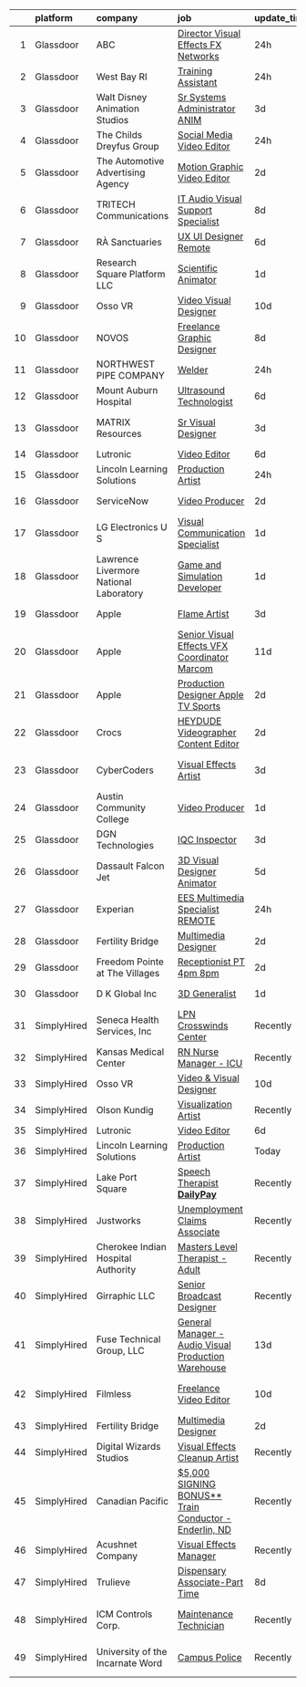 

|    | platform    | company                                | job                                                                                                                                                                                                                                                                                                                                                                                                                                                                                                                                                                                                                                                                                                                                                                                                                                                                                                                                                                                                                                                                                                                                                                                                                                                                                                                                                            | update_time   | location                    |
|---:|:------------|:---------------------------------------|:---------------------------------------------------------------------------------------------------------------------------------------------------------------------------------------------------------------------------------------------------------------------------------------------------------------------------------------------------------------------------------------------------------------------------------------------------------------------------------------------------------------------------------------------------------------------------------------------------------------------------------------------------------------------------------------------------------------------------------------------------------------------------------------------------------------------------------------------------------------------------------------------------------------------------------------------------------------------------------------------------------------------------------------------------------------------------------------------------------------------------------------------------------------------------------------------------------------------------------------------------------------------------------------------------------------------------------------------------------------|:--------------|:----------------------------|
|  1 | Glassdoor   | ABC                                    | [Director  Visual Effects  FX Networks ](https://www.glassdoor.com/partner/jobListing.htm?pos=125&ao=1136043&s=58&guid=00000182b4e66691bacb21c6c666f0f5&src=GD_JOB_AD&t=SR&vt=w&cs=1_c2a0dfe1&cb=1660892375065&jobListingId=1008078499989&jrtk=3-0-1gaqecplh2f31001-1gaqecplug4ei800-0574a9f26940b8ea-)                                                                                                                                                                                                                                                                                                                                                                                                                                                                                                                                                                                                                                                                                                                                                                                                                                                                                                                                                                                                                                                        | 24h           | Los Angeles, CA             |
|  2 | Glassdoor   | West Bay RI                            | [Training Assistant](https://www.glassdoor.com/partner/jobListing.htm?pos=130&ao=1136043&s=58&guid=00000182b4e66691bacb21c6c666f0f5&src=GD_JOB_AD&t=SR&vt=w&ea=1&cs=1_da22782b&cb=1660892375065&jobListingId=1008080041922&jrtk=3-0-1gaqecplh2f31001-1gaqecplug4ei800-64487f14ac97168e-)                                                                                                                                                                                                                                                                                                                                                                                                                                                                                                                                                                                                                                                                                                                                                                                                                                                                                                                                                                                                                                                                       | 24h           | Warwick, RI                 |
|  3 | Glassdoor   | Walt Disney Animation Studios          | [Sr Systems Administrator   ANIM](https://www.glassdoor.com/partner/jobListing.htm?pos=102&ao=1110586&s=58&guid=00000182b4e66691bacb21c6c666f0f5&src=GD_JOB_AD&t=SR&vt=w&cs=1_286d11c1&cb=1660892375063&jobListingId=1008072483879&cpc=26740BCDE5E48596&jrtk=3-0-1gaqecplh2f31001-1gaqecplug4ei800-ad45b24acb058958--6NYlbfkN0DAFTyt7pbDCC2JPO79CSdi1dIb81yjczP5qsKcZIxgiYm3-7g-689UM0rgypL64cpWRTY0Q9GnxTxSZSRSsKPRozBUl2j55LxwExcu7jz3u07P8r_7YPMTkuKfmFsbfL7-R5hKBwObfbQ9qxP6GRgHlScJ9RTRtUu4zosRKpBDMdwh-R_n1TXQxp_2jGiC_BZs4a3jmkiDZyQUXQ-nSoyOgALzu4ugSAvoBSI5cpQ-me5Kl4eTSg5ctm3rYg5BObg-VqtcnGzlWBUqk85-LD69M0GAhF7PzAd7goToGyQcjpwSa3TQ3ebWevs3pQl9c3TBFrgIv_b11PVo_KdCJM4sehOH8A4dlabLa4ycLVAe3jOCa5dzMN8z9MJPjLNRnXLR192138lJHAciMchEIrLqTz_udR1EFCw7amHWb42ig4XG8H-6MdTqxDOiALrYoXg%3D)                                                                                                                                                                                                                                                                                                                                                                                                                                                                                                                                                            | 3d            | Burbank, CA                 |
|  4 | Glassdoor   | The Childs Dreyfus Group               | [Social Media Video Editor](https://www.glassdoor.com/partner/jobListing.htm?pos=107&ao=1136043&s=58&guid=00000182b4e66691bacb21c6c666f0f5&src=GD_JOB_AD&t=SR&vt=w&ea=1&cs=1_4ef74441&cb=1660892375063&jobListingId=1008079099187&jrtk=3-0-1gaqecplh2f31001-1gaqecplug4ei800-62bb7a41bc056563-)                                                                                                                                                                                                                                                                                                                                                                                                                                                                                                                                                                                                                                                                                                                                                                                                                                                                                                                                                                                                                                                                | 24h           | Remote                      |
|  5 | Glassdoor   | The Automotive Advertising Agency      | [Motion Graphic Video Editor](https://www.glassdoor.com/partner/jobListing.htm?pos=103&ao=1110586&s=58&guid=00000182b4e66691bacb21c6c666f0f5&src=GD_JOB_AD&t=SR&vt=w&ea=1&cs=1_9306b501&cb=1660892375063&jobListingId=1008074401677&cpc=451933188B21919D&jrtk=3-0-1gaqecplh2f31001-1gaqecplug4ei800-2a6dafd6c756d5de--6NYlbfkN0Cr-BjjHGpClfic8svx8fd_3JTRExqDo3uFGKQxpusPMr8ARulWR-5wsAuEDUyCThNO-R_b7ngPIW8XPPZlQlIa-k62ho1nBM83yXXQ2zRQMBNyyPCMibaWygeBmn01nIYe7vcjlI-H7Mz_XiyPQq6DbHKkwNSQ5y47XXA6xcG2MqSxm4fJUbJcEt59_S8MLO1AZsyBlqaL6HkndGB4CDaOeKSvxNqI4E8wNOZ7MwovLSwV-69ylF8BLf_EXKukIE9oWKhtUJVKRTegZlaBeKs0yMrN8lBjq6X0eM5hhXYdPWP2imSTg7v6WWKOFEexA3ZG5Co-3KYCYjsw1viR8sy249ZN7pu5VRl2-9g7X0wLDkNaIEbfFosPyZ5y0Za3a8t0wHt8BxT-y2cWRORocujvKU8vk8gFDCvT1O9XDyJUxvKm9TGdzNc50tPklQKPS7h9y2RlpeNS97s4VuejEB4MNdFfs8P11xDEUjmHNL4sJMFjku68d0q4izZJDfaJX4E%3D)                                                                                                                                                                                                                                                                                                                                                                                                                                                                                           | 2d            | Remote                      |
|  6 | Glassdoor   | TRITECH Communications                 | [IT Audio Visual Support Specialist](https://www.glassdoor.com/partner/jobListing.htm?pos=111&ao=1136043&s=58&guid=00000182b4e66691bacb21c6c666f0f5&src=GD_JOB_AD&t=SR&vt=w&ea=1&cs=1_93bbca7d&cb=1660892375064&jobListingId=1008064798184&jrtk=3-0-1gaqecplh2f31001-1gaqecplug4ei800-a765c7ab98832c5a-)                                                                                                                                                                                                                                                                                                                                                                                                                                                                                                                                                                                                                                                                                                                                                                                                                                                                                                                                                                                                                                                       | 8d            | Skillman, NJ                |
|  7 | Glassdoor   | RÀ Sanctuaries                         | [UX UI Designer   Remote](https://www.glassdoor.com/partner/jobListing.htm?pos=110&ao=1136043&s=58&guid=00000182b4e66691bacb21c6c666f0f5&src=GD_JOB_AD&t=SR&vt=w&ea=1&cs=1_fda9f932&cb=1660892375064&jobListingId=1008068962611&jrtk=3-0-1gaqecplh2f31001-1gaqecplug4ei800-09c1974738aa8336-)                                                                                                                                                                                                                                                                                                                                                                                                                                                                                                                                                                                                                                                                                                                                                                                                                                                                                                                                                                                                                                                                  | 6d            | Billings, MT                |
|  8 | Glassdoor   | Research Square Platform LLC           | [Scientific Animator](https://www.glassdoor.com/partner/jobListing.htm?pos=108&ao=1136043&s=58&guid=00000182b4e66691bacb21c6c666f0f5&src=GD_JOB_AD&t=SR&vt=w&ea=1&cs=1_5338c66a&cb=1660892375064&jobListingId=1008077063030&jrtk=3-0-1gaqecplh2f31001-1gaqecplug4ei800-19792b9d5a0c1b1d-)                                                                                                                                                                                                                                                                                                                                                                                                                                                                                                                                                                                                                                                                                                                                                                                                                                                                                                                                                                                                                                                                      | 1d            | Remote                      |
|  9 | Glassdoor   | Osso VR                                | [Video   Visual Designer](https://www.glassdoor.com/partner/jobListing.htm?pos=114&ao=1136043&s=58&guid=00000182b4e66691bacb21c6c666f0f5&src=GD_JOB_AD&t=SR&vt=w&cs=1_b64792ea&cb=1660892375064&jobListingId=1008060844113&jrtk=3-0-1gaqecplh2f31001-1gaqecplug4ei800-127e56c8cc765d37-)                                                                                                                                                                                                                                                                                                                                                                                                                                                                                                                                                                                                                                                                                                                                                                                                                                                                                                                                                                                                                                                                       | 10d           | Remote                      |
| 10 | Glassdoor   | NOVOS                                  | [Freelance Graphic Designer](https://www.glassdoor.com/partner/jobListing.htm?pos=119&ao=1136043&s=58&guid=00000182b4e66691bacb21c6c666f0f5&src=GD_JOB_AD&t=SR&vt=w&ea=1&cs=1_5c6eb276&cb=1660892375065&jobListingId=1008065569895&jrtk=3-0-1gaqecplh2f31001-1gaqecplug4ei800-09234b0806d38a8a-)                                                                                                                                                                                                                                                                                                                                                                                                                                                                                                                                                                                                                                                                                                                                                                                                                                                                                                                                                                                                                                                               | 8d            | Remote                      |
| 11 | Glassdoor   | NORTHWEST PIPE COMPANY                 | [Welder](https://www.glassdoor.com/partner/jobListing.htm?pos=127&ao=1136043&s=58&guid=00000182b4e66691bacb21c6c666f0f5&src=GD_JOB_AD&t=SR&vt=w&ea=1&cs=1_9b0dfcb4&cb=1660892375065&jobListingId=1008078202851&jrtk=3-0-1gaqecplh2f31001-1gaqecplug4ei800-1a60884dabe5cd5d-)                                                                                                                                                                                                                                                                                                                                                                                                                                                                                                                                                                                                                                                                                                                                                                                                                                                                                                                                                                                                                                                                                   | 24h           | Portland, OR                |
| 12 | Glassdoor   | Mount Auburn Hospital                  | [Ultrasound Technologist](https://www.glassdoor.com/partner/jobListing.htm?pos=128&ao=1136043&s=58&guid=00000182b4e66691bacb21c6c666f0f5&src=GD_JOB_AD&t=SR&vt=w&cs=1_342c93db&cb=1660892375065&jobListingId=1008068945335&jrtk=3-0-1gaqecplh2f31001-1gaqecplug4ei800-eea6b8774a4f3f3c-)                                                                                                                                                                                                                                                                                                                                                                                                                                                                                                                                                                                                                                                                                                                                                                                                                                                                                                                                                                                                                                                                       | 6d            | Cambridge, MA               |
| 13 | Glassdoor   | MATRIX Resources                       | [Sr  Visual Designer](https://www.glassdoor.com/partner/jobListing.htm?pos=106&ao=1110586&s=58&guid=00000182b4e66691bacb21c6c666f0f5&src=GD_JOB_AD&t=SR&vt=w&ea=1&cs=1_952a4cdb&cb=1660892375063&jobListingId=1008072902768&cpc=8795CF9063CD573D&jrtk=3-0-1gaqecplh2f31001-1gaqecplug4ei800-81c5109876f46c66--6NYlbfkN0De5ppvndiyxA0pMSLQzOe_j9Mra0KF_8EhxTxOKXtZIfhM20E97mGJ28x3XA14Fw2Pmz8zENl6CaqysjzzP-P5em76Ai6Z-OAKvvJk2k8ZI7p6BJ4_RtWMdSJqh1wKKRpSiUqjWXi_r4uCi9Lm3O_Soy-8ODshxFTWKMugx9yx-EaqmjviDdqK5IRioI7vFcQwCsR02XeAaxodKJHH3KyGWnBZha5TfX4lPeWBp_u-fDbmOdBICavGQ120SIYeDn_wji8uIyKXWYd4XeEfOvpVHauVhRViquWP34mXsIVmODEWwvcqArh2gQwpyYXoSpqBSPyNS7KLIBKCaHCfSVAxba_FwGxBUlE-4hQU6kS3nB6pZMoHJvh-LIedHudrnG22b6p-_-6RkaKgey3Fp450H20Gnsusmn1GZwOuKeG7p5OTc9bee5DYtOSZ__B_lfxL4SZrzRo8Sjs23WyY4NZPsXMb7hvuKc_ZCc8NhebnkFbjf4HpP3LBCHCPXsfsO3FBIGMq7kcnXf2ZeZjis0cvuZlth5xFGmjrcXY0Y6h3oQ%3D%3D)                                                                                                                                                                                                                                                                                                                                                                                                                                                     | 3d            | San Francisco, CA           |
| 14 | Glassdoor   | Lutronic                               | [Video Editor](https://www.glassdoor.com/partner/jobListing.htm?pos=112&ao=1136043&s=58&guid=00000182b4e66691bacb21c6c666f0f5&src=GD_JOB_AD&t=SR&vt=w&ea=1&cs=1_34207095&cb=1660892375064&jobListingId=1008068476627&jrtk=3-0-1gaqecplh2f31001-1gaqecplug4ei800-4b6a2132ae3db397-)                                                                                                                                                                                                                                                                                                                                                                                                                                                                                                                                                                                                                                                                                                                                                                                                                                                                                                                                                                                                                                                                             | 6d            | Remote                      |
| 15 | Glassdoor   | Lincoln Learning Solutions             | [Production Artist](https://www.glassdoor.com/partner/jobListing.htm?pos=126&ao=1136043&s=58&guid=00000182b4e66691bacb21c6c666f0f5&src=GD_JOB_AD&t=SR&vt=w&ea=1&cs=1_9addcfc5&cb=1660892375065&jobListingId=1008078367149&jrtk=3-0-1gaqecplh2f31001-1gaqecplug4ei800-9a952a8317486d62-)                                                                                                                                                                                                                                                                                                                                                                                                                                                                                                                                                                                                                                                                                                                                                                                                                                                                                                                                                                                                                                                                        | 24h           | Remote                      |
| 16 | Glassdoor   | ServiceNow                             | [Video Producer](https://www.glassdoor.com/partner/jobListing.htm?pos=120&ao=1136043&s=58&guid=00000182b4e66691bacb21c6c666f0f5&src=GD_JOB_AD&t=SR&vt=w&cs=1_f79770a0&cb=1660892375065&jobListingId=1008075020280&jrtk=3-0-1gaqecplh2f31001-1gaqecplug4ei800-e8db1e77ef00d5a4-)                                                                                                                                                                                                                                                                                                                                                                                                                                                                                                                                                                                                                                                                                                                                                                                                                                                                                                                                                                                                                                                                                | 2d            | San Diego, CA               |
| 17 | Glassdoor   | LG Electronics U S                     | [Visual Communication Specialist](https://www.glassdoor.com/partner/jobListing.htm?pos=101&ao=1110586&s=58&guid=00000182b4e66691bacb21c6c666f0f5&src=GD_JOB_AD&t=SR&vt=w&cs=1_5d55a28d&cb=1660892375063&jobListingId=1008076548810&cpc=F5E96E35A1725171&jrtk=3-0-1gaqecplh2f31001-1gaqecplug4ei800-b27381eb19f328d3--6NYlbfkN0A9atWhvSYGDXYsuIFniFeMUfyhfiKb1gamun_MyY1nlold7GTuQPjQR8xaSdlZCsN3WVtjuBvSzm5H0FgmJFBYGKQMOidBCptabuY1g5f9qse41RRh8SJVo4OR4TOIj-AiZiaGXSzlrV9EOs_-Ys0IQFlTBew0Wq73LRkzRSI0zPe0mT6MI9pfVM8l_NCSwBHUlHhCivLMBQgqhBAErCO5TZHw4LFwxCcIJkozlN5Oy3y_4QjY3GvpW7nkkS7K9Iy_T8JtsJL-B8oNIcaFccGfmloKBS98MoW4Vi78aTEPC6jXenBuk3IEFtuMRnx8_N7APC8OB9w_slVGU2hq18kEejyRVresRaTwkhDeFQEB6m_et96wCziDizkiSDSW8csfnKwV7R8eMcT8fBL0TLrAb5HbaHcSSk4fwgVR5dZ1a_L9FMgYbNJjp-4t3m60jpWCXedZarXMcIq0vz7_l7_TqYPci1qW15jfnN54-6aNCm01vnWGYIQiyw653t4C1BRQxPY8AGV-_fAOKWrROXRfWjfZubvq4094voXP9Ke0VL7Q4P2r_G-acGmTRTT-BBgyh_jq8jQUrzvOEQLHT9XL1ARWPvk2Ew4%3D)                                                                                                                                                                                                                                                                                                                                                                                            | 1d            | Buffalo Grove, IL           |
| 18 | Glassdoor   | Lawrence Livermore National Laboratory | [Game and Simulation Developer](https://www.glassdoor.com/partner/jobListing.htm?pos=115&ao=1136043&s=58&guid=00000182b4e66691bacb21c6c666f0f5&src=GD_JOB_AD&t=SR&vt=w&cs=1_05a9a472&cb=1660892375064&jobListingId=1008076483323&jrtk=3-0-1gaqecplh2f31001-1gaqecplug4ei800-9e68e00d5c18058c-)                                                                                                                                                                                                                                                                                                                                                                                                                                                                                                                                                                                                                                                                                                                                                                                                                                                                                                                                                                                                                                                                 | 1d            | Livermore, CA               |
| 19 | Glassdoor   | Apple                                  | [Flame Artist](https://www.glassdoor.com/partner/jobListing.htm?pos=122&ao=1136043&s=58&guid=00000182b4e66691bacb21c6c666f0f5&src=GD_JOB_AD&t=SR&vt=w&cs=1_b1609a09&cb=1660892375065&jobListingId=1008071542668&jrtk=3-0-1gaqecplh2f31001-1gaqecplug4ei800-a6f2efb35ba21ab7-)                                                                                                                                                                                                                                                                                                                                                                                                                                                                                                                                                                                                                                                                                                                                                                                                                                                                                                                                                                                                                                                                                  | 3d            | Cupertino, CA               |
| 20 | Glassdoor   | Apple                                  | [Senior Visual Effects  VFX  Coordinator  Marcom](https://www.glassdoor.com/partner/jobListing.htm?pos=121&ao=1136043&s=58&guid=00000182b4e66691bacb21c6c666f0f5&src=GD_JOB_AD&t=SR&vt=w&cs=1_0c7c53e8&cb=1660892375065&jobListingId=1008059355199&jrtk=3-0-1gaqecplh2f31001-1gaqecplug4ei800-45aed483af5455e0-)                                                                                                                                                                                                                                                                                                                                                                                                                                                                                                                                                                                                                                                                                                                                                                                                                                                                                                                                                                                                                                               | 11d           | Cupertino, CA               |
| 21 | Glassdoor   | Apple                                  | [Production Designer  Apple TV  Sports](https://www.glassdoor.com/partner/jobListing.htm?pos=116&ao=1136043&s=58&guid=00000182b4e66691bacb21c6c666f0f5&src=GD_JOB_AD&t=SR&vt=w&cs=1_dc0bed99&cb=1660892375064&jobListingId=1008075337057&jrtk=3-0-1gaqecplh2f31001-1gaqecplug4ei800-77f8ecf0b5dcea9d-)                                                                                                                                                                                                                                                                                                                                                                                                                                                                                                                                                                                                                                                                                                                                                                                                                                                                                                                                                                                                                                                         | 2d            | Culver City, CA             |
| 22 | Glassdoor   | Crocs                                  | [HEYDUDE  Videographer   Content Editor](https://www.glassdoor.com/partner/jobListing.htm?pos=117&ao=1136043&s=58&guid=00000182b4e66691bacb21c6c666f0f5&src=GD_JOB_AD&t=SR&vt=w&cs=1_966d214f&cb=1660892375064&jobListingId=1008074600712&jrtk=3-0-1gaqecplh2f31001-1gaqecplug4ei800-576f35f8f242f2c2-)                                                                                                                                                                                                                                                                                                                                                                                                                                                                                                                                                                                                                                                                                                                                                                                                                                                                                                                                                                                                                                                        | 2d            | Westwood, MA                |
| 23 | Glassdoor   | CyberCoders                            | [Visual Effects Artist](https://www.glassdoor.com/partner/jobListing.htm?pos=104&ao=1110586&s=58&guid=00000182b4e66691bacb21c6c666f0f5&src=GD_JOB_AD&t=SR&vt=w&ea=1&cs=1_2c9fd37b&cb=1660892375063&jobListingId=1008072528443&cpc=C4A69CCDBB3B9599&jrtk=3-0-1gaqecplh2f31001-1gaqecplug4ei800-ca81bec3bcbe6591--6NYlbfkN0CpFJQzrgRR8WqXWK1qKKEqALWJw739KlKqr2H-MSI4eoBlI4EFrmor2FYZMP3muM1yR-0xa60PJm9e7J-zJJWplxzauN1Att8r9zHK30WyZrnfB43PEwb5BFPxFQI0IVuVj2PjX8ey4oFTDTjvNEiZJK0QUXGClSrfHDelTt6VAljY8SoXF6AAiZ_TJ0Md9zDC-jj-eyeyrxYfg8fLf021L6E39sZFG138Ucg6vk2gCxfemzFSCpWHuEFcc59EzTc8f9iSF-eqJryRs4kWNFsh18oSmIUTpnZT5Cnn9nNjQagttWzd424XOSvZeh_wj2X2K9ctpKmnyK1Uz77Tog-S_XrkW_FfYVCeRl4hSZn8m3zYY3uf8B1yMT2t6CWkd9vjhlRjSoY9ykL4dNxSeTCrIK5Qc_-IHTXPsrp4f5KP8B80vBzm9ZSSTs-8b-8KqhpTnhSZqtR_SsZt_FOnuP8eLHSDdVxLPfKN_rLKN_70DNXVHNYVtu17Udint3pfj7Uq0q15o9Ifjr8-MPHRy-LguLAxKimxUq_TKzyVUu4_qPCNyqZVY39vA95gEVIpunCbiMZMVmhHQ91XVjFyKCa0G2tegVr_AaEKyFpJiHQ89G2CLsY9SWayIaXHpBggmxDR8CHn65hamF77CfL_fi4H62SiIfUaXPriOD_rk7HEaQL0YnySS-as7M-FpBHUofWXMp9pf9w9_ujx2ZcKAQhEg-PhV6Pf6tckccroKXiNjW96AYUx2QrQX-l8xRgFYQx7cAJF6KaQ9IpOnVXcwPw1Vs1Pk2JgTKS1ovMCZp9p9eXFOFQINGtVt12AYXUwwo-9rC1VPHRh-4nMr46lGrXtnJjYVm9py2Yi3qPBIUckX6V2dL8dIQG_CZKMwZcqLNMf3U_aKGz6twGz2OqWgCDukP8hHWoPQsX1Dytm1QNiMjNIBYfMoUPnN93b6iWuRz6iHKhVvbYtJ3MonWixlhrwsqwG9Rmewmg%3D) | 3d            | Los Angeles, CA             |
| 24 | Glassdoor   | Austin Community College               | [Video Producer](https://www.glassdoor.com/partner/jobListing.htm?pos=118&ao=1136043&s=58&guid=00000182b4e66691bacb21c6c666f0f5&src=GD_JOB_AD&t=SR&vt=w&cs=1_6bafc841&cb=1660892375064&jobListingId=1008076737453&jrtk=3-0-1gaqecplh2f31001-1gaqecplug4ei800-e260c198e198280b-)                                                                                                                                                                                                                                                                                                                                                                                                                                                                                                                                                                                                                                                                                                                                                                                                                                                                                                                                                                                                                                                                                | 1d            | Round Rock, TX              |
| 25 | Glassdoor   | DGN Technologies                       | [IQC Inspector](https://www.glassdoor.com/partner/jobListing.htm?pos=123&ao=1136043&s=58&guid=00000182b4e66691bacb21c6c666f0f5&src=GD_JOB_AD&t=SR&vt=w&ea=1&cs=1_b47fdbca&cb=1660892375065&jobListingId=1008071980716&jrtk=3-0-1gaqecplh2f31001-1gaqecplug4ei800-615e42cb093d8d20-)                                                                                                                                                                                                                                                                                                                                                                                                                                                                                                                                                                                                                                                                                                                                                                                                                                                                                                                                                                                                                                                                            | 3d            | Sunnyvale, CA               |
| 26 | Glassdoor   | Dassault Falcon Jet                    | [3D Visual Designer Animator](https://www.glassdoor.com/partner/jobListing.htm?pos=113&ao=1136043&s=58&guid=00000182b4e66691bacb21c6c666f0f5&src=GD_JOB_AD&t=SR&vt=w&cs=1_1debaf48&cb=1660892375064&jobListingId=1008069594362&jrtk=3-0-1gaqecplh2f31001-1gaqecplug4ei800-559e5f6639662745-)                                                                                                                                                                                                                                                                                                                                                                                                                                                                                                                                                                                                                                                                                                                                                                                                                                                                                                                                                                                                                                                                   | 5d            | Little Ferry, NJ            |
| 27 | Glassdoor   | Experian                               | [EES  Multimedia Specialist  REMOTE ](https://www.glassdoor.com/partner/jobListing.htm?pos=109&ao=1136043&s=58&guid=00000182b4e66691bacb21c6c666f0f5&src=GD_JOB_AD&t=SR&vt=w&cs=1_be336e1a&cb=1660892375064&jobListingId=1008080095541&jrtk=3-0-1gaqecplh2f31001-1gaqecplug4ei800-e6932b326ba08d5e-)                                                                                                                                                                                                                                                                                                                                                                                                                                                                                                                                                                                                                                                                                                                                                                                                                                                                                                                                                                                                                                                           | 24h           | Costa Mesa, CA              |
| 28 | Glassdoor   | Fertility Bridge                       | [Multimedia Designer](https://www.glassdoor.com/partner/jobListing.htm?pos=124&ao=1136043&s=58&guid=00000182b4e66691bacb21c6c666f0f5&src=GD_JOB_AD&t=SR&vt=w&ea=1&cs=1_92c5a86c&cb=1660892375065&jobListingId=1008074773149&jrtk=3-0-1gaqecplh2f31001-1gaqecplug4ei800-5987cbfc36d762cf-)                                                                                                                                                                                                                                                                                                                                                                                                                                                                                                                                                                                                                                                                                                                                                                                                                                                                                                                                                                                                                                                                      | 2d            | Remote                      |
| 29 | Glassdoor   | Freedom Pointe at The Villages         | [Receptionist PT 4pm 8pm](https://www.glassdoor.com/partner/jobListing.htm?pos=105&ao=1110586&s=58&guid=00000182b4e66691bacb21c6c666f0f5&src=GD_JOB_AD&t=SR&vt=w&ea=1&cs=1_44e4a2e0&cb=1660892375063&jobListingId=1008074278432&cpc=2CAED5C921A5F994&jrtk=3-0-1gaqecplh2f31001-1gaqecplug4ei800-b756ce78af3be268--6NYlbfkN0BzEh2qhqIwwEsJYZSCP0dyPduuFwEJ4xafSbsIZn26zNLO0ApMijDyTZ-kJBLg5SpnY0CzVUMNLzlktNATFNCARu1ggPhjiT6zL69K6WRTBoMl5sRxj6RxTNlfcwJ2pRL-uJ0hLAv4lJ_pMrpEnfP4u7-WMmZJ9DplWHC9C7bXeWkXXyXXcZr0hcdjGLqwnoL5PEnwIWDJ26JIvPtJs1xb17I8lXdBYJYrE-wqnUDAELGJ0F-5jJuwamnMY1dNazEAHOWKa1zYZhyu7gfcti23CmVNTxmkoR2IOZaa214_CLNKY_9pmbNzXzEOcq8l8JW_kw-p3iz0Wi3xE5V_23yHvtV4_EVZgx0wZd1YdD2VlgcDu5WFPORD2oNvRxA9RmKUqrvzUzu0M8dwHL06ylL9_ncFF0IPi77KrbzqCtkXtM74P-J3Ln3e6JFUCIS4k6xph5OII6kRV0R_oT-3cbr2hTOvAheWpP6g796ukdgACdTmZtbKVNEEtPRAsWHauGA%3D)                                                                                                                                                                                                                                                                                                                                                                                                                                                                                               | 2d            | Lady Lake, FL               |
| 30 | Glassdoor   | D K  Global  Inc                       | [3D Generalist](https://www.glassdoor.com/partner/jobListing.htm?pos=129&ao=1136043&s=58&guid=00000182b4e66691bacb21c6c666f0f5&src=GD_JOB_AD&t=SR&vt=w&ea=1&cs=1_027650c9&cb=1660892375065&jobListingId=1008077025513&jrtk=3-0-1gaqecplh2f31001-1gaqecplug4ei800-13e7c3f1d97692ce-)                                                                                                                                                                                                                                                                                                                                                                                                                                                                                                                                                                                                                                                                                                                                                                                                                                                                                                                                                                                                                                                                            | 1d            | Redlands, CA                |
| 31 | SimplyHired | Seneca Health Services, Inc            | [LPN Crosswinds Center](https://www.simplyhired.com/job/Rylk2uVJw23oEBLoIQ4cqs43Yll4-e6xT4YZa4Ta8WAirr1kJgT3RA?q=visual+effects)                                                                                                                                                                                                                                                                                                                                                                                                                                                                                                                                                                                                                                                                                                                                                                                                                                                                                                                                                                                                                                                                                                                                                                                                                               | Recently      | Maxwelton, WV               |
| 32 | SimplyHired | Kansas Medical Center                  | [RN Nurse Manager - ICU](https://www.simplyhired.com/job/UET33BJLnKcWcbN2aZznvxXuK2PNFl2EhAvDiPR75IO7hMkBZx1Sxg?q=visual+effects)                                                                                                                                                                                                                                                                                                                                                                                                                                                                                                                                                                                                                                                                                                                                                                                                                                                                                                                                                                                                                                                                                                                                                                                                                              | Recently      | Andover, KS                 |
| 33 | SimplyHired | Osso VR                                | [Video & Visual Designer](https://www.simplyhired.com/job/ctIFFOKUPfyp2ajme7vUFMsoHh_0zqBlYqyYB2F-LoKdUNLLWjAlbQ?q=visual+effects)                                                                                                                                                                                                                                                                                                                                                                                                                                                                                                                                                                                                                                                                                                                                                                                                                                                                                                                                                                                                                                                                                                                                                                                                                             | 10d           | Remote                      |
| 34 | SimplyHired | Olson Kundig                           | [Visualization Artist](https://www.simplyhired.com/job/4VrlSe9ItUtnlCa13bID4R7XuB1wIoQo9tbCNEN1GPVYVl0X0OwVvA?q=visual+effects)                                                                                                                                                                                                                                                                                                                                                                                                                                                                                                                                                                                                                                                                                                                                                                                                                                                                                                                                                                                                                                                                                                                                                                                                                                | Recently      | Seattle, WA                 |
| 35 | SimplyHired | Lutronic                               | [Video Editor](https://www.simplyhired.com/job/Vo9k6dsnPnak0CTeiXLr0rR_g3W3nsGsaiYhAVwDzoLySGzl7dOtEQ?q=visual+effects)                                                                                                                                                                                                                                                                                                                                                                                                                                                                                                                                                                                                                                                                                                                                                                                                                                                                                                                                                                                                                                                                                                                                                                                                                                        | 6d            | Remote                      |
| 36 | SimplyHired | Lincoln Learning Solutions             | [Production Artist](https://www.simplyhired.com/job/OuoI5eV4sZUd-xdj9x9iA8x9iJACBbQ_vWln9uxuW63FIscbwS_V0Q?q=visual+effects)                                                                                                                                                                                                                                                                                                                                                                                                                                                                                                                                                                                                                                                                                                                                                                                                                                                                                                                                                                                                                                                                                                                                                                                                                                   | Today         | Remote                      |
| 37 | SimplyHired | Lake Port Square                       | [Speech Therapist **DailyPay**](https://www.simplyhired.com/job/UnbmGA5ask0d3rqUECA3Vus0b1qHb1rsdbo-W4HeVzi_DQ2TQoAJ7Q?q=visual+effects)                                                                                                                                                                                                                                                                                                                                                                                                                                                                                                                                                                                                                                                                                                                                                                                                                                                                                                                                                                                                                                                                                                                                                                                                                       | Recently      | Leesburg, FL                |
| 38 | SimplyHired | Justworks                              | [Unemployment Claims Associate](https://www.simplyhired.com/job/4rgcz_ZD8u3sW0HxidRDx8T3NcUnwL9lVESTgzh--ebQjuiewwDQ7g?q=visual+effects)                                                                                                                                                                                                                                                                                                                                                                                                                                                                                                                                                                                                                                                                                                                                                                                                                                                                                                                                                                                                                                                                                                                                                                                                                       | Recently      | Tampa, FL                   |
| 39 | SimplyHired | Cherokee Indian Hospital Authority     | [Masters Level Therapist - Adult](https://www.simplyhired.com/job/Zb1f9ndDfCV9DwGpRQtBDaD502p99LL1Fuxm0qJ1PxK8iNIQhLI8UA?q=visual+effects)                                                                                                                                                                                                                                                                                                                                                                                                                                                                                                                                                                                                                                                                                                                                                                                                                                                                                                                                                                                                                                                                                                                                                                                                                     | Recently      | Cherokee, NC                |
| 40 | SimplyHired | Girraphic LLC                          | [Senior Broadcast Designer](https://www.simplyhired.com/job/fdtVv98VgJcLk1dKQRpSlJ1u8mn8l5ofLqE1u1ffRigiBtoFDmH6tg?q=visual+effects)                                                                                                                                                                                                                                                                                                                                                                                                                                                                                                                                                                                                                                                                                                                                                                                                                                                                                                                                                                                                                                                                                                                                                                                                                           | Recently      | Englewood, CO               |
| 41 | SimplyHired | Fuse Technical Group, LLC              | [General Manager - Audio Visual Production Warehouse](https://www.simplyhired.com/job/uwh73Vqx0KatgDFKheVkztXycL_dptPi7NWL5R2VN0f9iznoyT9EQw?q=visual+effects)                                                                                                                                                                                                                                                                                                                                                                                                                                                                                                                                                                                                                                                                                                                                                                                                                                                                                                                                                                                                                                                                                                                                                                                                 | 13d           | Nashville, TN               |
| 42 | SimplyHired | Filmless                               | [Freelance Video Editor](https://www.simplyhired.com/job/F57dzS09SjhgHE77NFjPHzo9inF4RWQ9eDNyzF5b02h3XkQbCmOgGg?q=visual+effects)                                                                                                                                                                                                                                                                                                                                                                                                                                                                                                                                                                                                                                                                                                                                                                                                                                                                                                                                                                                                                                                                                                                                                                                                                              | 10d           | San Francisco, CA           |
| 43 | SimplyHired | Fertility Bridge                       | [Multimedia Designer](https://www.simplyhired.com/job/zPEwdE_G-0tjGyC-rAw01Ka2cfSkGJlgVYxt4ZJjbzEs-YOsl1e9qg?q=visual+effects)                                                                                                                                                                                                                                                                                                                                                                                                                                                                                                                                                                                                                                                                                                                                                                                                                                                                                                                                                                                                                                                                                                                                                                                                                                 | 2d            | Remote                      |
| 44 | SimplyHired | Digital Wizards Studios                | [Visual Effects Cleanup Artist](https://www.simplyhired.com/job/kkqZXaOG1mVYi_8_TZsl5EWZe3RnXtgf1yRDCdM8gE9RydYvJlysrA?q=visual+effects)                                                                                                                                                                                                                                                                                                                                                                                                                                                                                                                                                                                                                                                                                                                                                                                                                                                                                                                                                                                                                                                                                                                                                                                                                       | Recently      | Remote                      |
| 45 | SimplyHired | Canadian Pacific                       | [$5,000 SIGNING BONUS** Train Conductor - Enderlin, ND](https://www.simplyhired.com/job/gJxY446gHHH_9KzDASS9bh_ObS95R3muBbiibrahkk6gLmhwAZ8qGw?q=visual+effects)                                                                                                                                                                                                                                                                                                                                                                                                                                                                                                                                                                                                                                                                                                                                                                                                                                                                                                                                                                                                                                                                                                                                                                                               | Recently      | Enderlin, ND                |
| 46 | SimplyHired | Acushnet Company                       | [Visual Effects Manager](https://www.simplyhired.com/job/CuABau9b_msg9dMhS1-8HJDFCUvMom7UXnkcnC1IBkhC-rO3cuhcpg?q=visual+effects)                                                                                                                                                                                                                                                                                                                                                                                                                                                                                                                                                                                                                                                                                                                                                                                                                                                                                                                                                                                                                                                                                                                                                                                                                              | Recently      | Carlsbad, CA                |
| 47 | SimplyHired | Trulieve                               | [Dispensary Associate-Part Time](https://www.simplyhired.com/job/xZOSkCz5eCvmlx_1q-uEq6DmUtCq7NjyWYf84-m3PeeFr8Ci6JXR1g?q=visual+effects)                                                                                                                                                                                                                                                                                                                                                                                                                                                                                                                                                                                                                                                                                                                                                                                                                                                                                                                                                                                                                                                                                                                                                                                                                      | 8d            | United States +55 locations |
| 48 | SimplyHired | ICM Controls Corp.                     | [Maintenance Technician](https://www.simplyhired.com/job/MKpG2-bxhWXWB1ZMYVBf2c8_MdwqLVLyq7l2CTEvE-p4OflQd93yUA?q=visual+effects)                                                                                                                                                                                                                                                                                                                                                                                                                                                                                                                                                                                                                                                                                                                                                                                                                                                                                                                                                                                                                                                                                                                                                                                                                              | Recently      | North Syracuse, NY          |
| 49 | SimplyHired | University of the Incarnate Word       | [Campus Police](https://www.simplyhired.com/job/LCrO78BZFv9ns5gqS8m7A8D-BI89viShoH17ToKiIO4nIH06JFI84Q?q=visual+effects)                                                                                                                                                                                                                                                                                                                                                                                                                                                                                                                                                                                                                                                                                                                                                                                                                                                                                                                                                                                                                                                                                                                                                                                                                                       | Recently      | San Antonio, TX             |